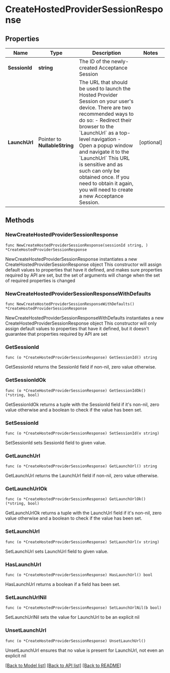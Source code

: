 # CreateHostedProviderSessionResponse

## Properties

Name | Type | Description | Notes
------------ | ------------- | ------------- | -------------
**SessionId** | **string** | The ID of the newly-created Acceptance Session | 
**LaunchUrl** | Pointer to **NullableString** | The URL that should be used to launch the Hosted Provider Session on your user&#39;s device.                There are two recommended ways to do so:  - Redirect their browser to the &#x60;LaunchUrl&#x60; as a top-level navigation  - Open a popup window and navigate it to the &#x60;LaunchUrl&#x60;                This URL is sensitive and as such can only be obtained once. If you need to obtain it again, you will need to create a new Acceptance Session. | [optional] 

## Methods

### NewCreateHostedProviderSessionResponse

`func NewCreateHostedProviderSessionResponse(sessionId string, ) *CreateHostedProviderSessionResponse`

NewCreateHostedProviderSessionResponse instantiates a new CreateHostedProviderSessionResponse object
This constructor will assign default values to properties that have it defined,
and makes sure properties required by API are set, but the set of arguments
will change when the set of required properties is changed

### NewCreateHostedProviderSessionResponseWithDefaults

`func NewCreateHostedProviderSessionResponseWithDefaults() *CreateHostedProviderSessionResponse`

NewCreateHostedProviderSessionResponseWithDefaults instantiates a new CreateHostedProviderSessionResponse object
This constructor will only assign default values to properties that have it defined,
but it doesn't guarantee that properties required by API are set

### GetSessionId

`func (o *CreateHostedProviderSessionResponse) GetSessionId() string`

GetSessionId returns the SessionId field if non-nil, zero value otherwise.

### GetSessionIdOk

`func (o *CreateHostedProviderSessionResponse) GetSessionIdOk() (*string, bool)`

GetSessionIdOk returns a tuple with the SessionId field if it's non-nil, zero value otherwise
and a boolean to check if the value has been set.

### SetSessionId

`func (o *CreateHostedProviderSessionResponse) SetSessionId(v string)`

SetSessionId sets SessionId field to given value.


### GetLaunchUrl

`func (o *CreateHostedProviderSessionResponse) GetLaunchUrl() string`

GetLaunchUrl returns the LaunchUrl field if non-nil, zero value otherwise.

### GetLaunchUrlOk

`func (o *CreateHostedProviderSessionResponse) GetLaunchUrlOk() (*string, bool)`

GetLaunchUrlOk returns a tuple with the LaunchUrl field if it's non-nil, zero value otherwise
and a boolean to check if the value has been set.

### SetLaunchUrl

`func (o *CreateHostedProviderSessionResponse) SetLaunchUrl(v string)`

SetLaunchUrl sets LaunchUrl field to given value.

### HasLaunchUrl

`func (o *CreateHostedProviderSessionResponse) HasLaunchUrl() bool`

HasLaunchUrl returns a boolean if a field has been set.

### SetLaunchUrlNil

`func (o *CreateHostedProviderSessionResponse) SetLaunchUrlNil(b bool)`

 SetLaunchUrlNil sets the value for LaunchUrl to be an explicit nil

### UnsetLaunchUrl
`func (o *CreateHostedProviderSessionResponse) UnsetLaunchUrl()`

UnsetLaunchUrl ensures that no value is present for LaunchUrl, not even an explicit nil

[[Back to Model list]](../README.md#documentation-for-models) [[Back to API list]](../README.md#documentation-for-api-endpoints) [[Back to README]](../README.md)


